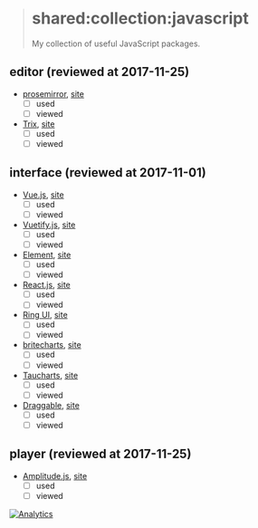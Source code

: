 > # shared:collection:javascript
>
> My collection of useful JavaScript packages.

## editor (reviewed at 2017-11-25)

- [prosemirror](https://github.com/ProseMirror/prosemirror), [site](http://prosemirror.net/)
  - [ ] used
  - [ ] viewed

- [Trix](https://github.com/basecamp/trix), [site](https://trix-editor.org/)
  - [ ] used
  - [ ] viewed

## interface (reviewed at 2017-11-01)

- [Vue.js](https://github.com/vuejs/vue), [site](https://vuejs.org/)
  - [ ] used
  - [ ] viewed

- [Vuetify.js](https://github.com/vuetifyjs/vuetify), [site](https://vuetifyjs.com/)
  - [ ] used
  - [ ] viewed

- [Element](https://github.com/ElemeFE/element), [site](http://element-cn.eleme.io/)
  - [ ] used
  - [ ] viewed

- [React.js](https://github.com/facebook/react), [site](https://reactjs.org/)
  - [ ] used
  - [ ] viewed

- [Ring UI](https://github.com/JetBrains/ring-ui), [site](https://jetbrains.org/ring-ui/index.html)
  - [ ] used
  - [ ] viewed

- [britecharts](https://github.com/eventbrite/britecharts), [site](http://eventbrite.github.io/britecharts/)
  - [ ] used
  - [ ] viewed

- [Taucharts](https://github.com/TargetProcess/tauCharts), [site](https://www.taucharts.com/)
  - [ ] used
  - [ ] viewed

- [Draggable](https://github.com/Shopify/draggable), [site](https://shopify.github.io/draggable/)
  - [ ] used
  - [ ] viewed

## player (reviewed at 2017-11-25)

- [Amplitude.js](https://github.com/521dimensions/amplitudejs), [site](https://521dimensions.com/open-source/amplitudejs)
  - [ ] used
  - [ ] viewed

[![Analytics](https://ga-beacon.appspot.com/UA-109817251-4/shared/collection:javascript)](https://github.com/igrigorik/ga-beacon)
